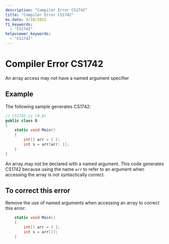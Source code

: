 ```yaml
---
description: "Compiler Error CS1742"
title: "Compiler Error CS1742"
ms.date: 9/18/2022
f1_keywords:
  - "CS1742"
helpviewer_keywords:
  - "CS1742"
---
```

# Compiler Error CS1742

An array access may not have a named argument specifier

## Example

 The following sample generates CS1742:

```csharp
// CS1742.cs (0,0)
public class B
{
    static void Main()
    {
        int[] arr = { };
        int s = arr[arr: 1];
    }
}
```

An array may not be declared with a named argument. This code generates CS1742 because using the name `arr` to refer to an argument when accessing the array is not syntactically correct.

## To correct this error

Remove the use of named arguments when accessing an array to correct this error:

```csharp
    static void Main()
    {
        int[] arr = { };
        int s = arr[1];
    }
```
